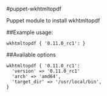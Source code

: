 #puppet-wkhtmltopdf

Puppet module to install wkhtmltopdf

##Example usage:
```
wkhtmltopdf { '0.11.0_rc1': }
```

##Available options
```
wkhtmltopdf { '0.11.0_rc1': 
  'version' => '0.11.0_rc1'
  'arch' => 'amd64',
  'target_dir' => '/usr/local/bin',
}
```